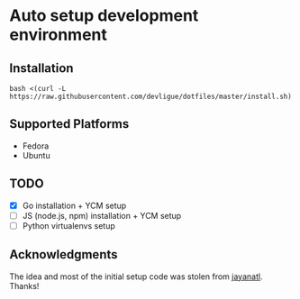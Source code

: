 # Auto setup development environment

## Installation
```
bash <(curl -L https://raw.githubusercontent.com/devligue/dotfiles/master/install.sh)
```

## Supported Platforms
* Fedora
* Ubuntu

## TODO
- [x] Go installation + YCM setup
- [ ] JS (node.js, npm) installation + YCM setup
- [ ] Python virtualenvs setup

## Acknowledgments
The idea and most of the initial setup code was stolen from [jayanatl](https://github.com/jayanatl/dotfiles/tree/nvim). Thanks!

